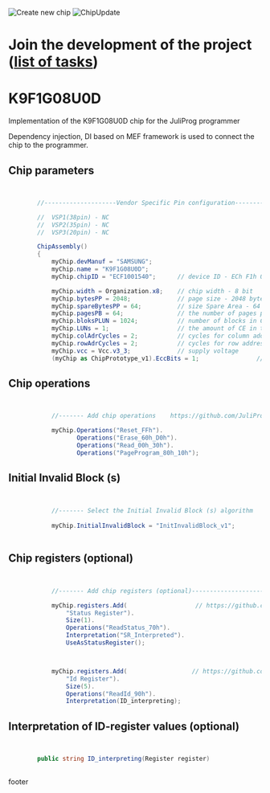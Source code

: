 ![Create new chip](https://github.com/JuliProg/K9F1G08U0D/workflows/Create%20new%20chip/badge.svg?event=repository_dispatch)
![ChipUpdate](https://github.com/JuliProg/K9F1G08U0D/workflows/ChipUpdate/badge.svg)
# Join the development of the project ([list of tasks](https://github.com/users/JuliProg/projects/1))


# K9F1G08U0D
Implementation of the K9F1G08U0D chip for the JuliProg programmer

Dependency injection, DI based on MEF framework is used to connect the chip to the programmer.

<section class = "listing">

# Chip parameters
```c#


        //--------------------Vendor Specific Pin configuration---------------------------

        //  VSP1(38pin) - NC    
        //  VSP2(35pin) - NC
        //  VSP3(20pin) - NC

        ChipAssembly()
        {
            myChip.devManuf = "SAMSUNG";
            myChip.name = "K9F1G08U0D";
            myChip.chipID = "ECF1001540";      // device ID - ECh F1h 00h 15h 40h (k9f1g08u0d_00.pdf page 36)

            myChip.width = Organization.x8;    // chip width - 8 bit
            myChip.bytesPP = 2048;             // page size - 2048 byte (2Kb)
            myChip.spareBytesPP = 64;          // size Spare Area - 64 byte
            myChip.pagesPB = 64;               // the number of pages per block - 64 
            myChip.bloksPLUN = 1024;           // number of blocks in CE - 1024
            myChip.LUNs = 1;                   // the amount of CE in the chip
            myChip.colAdrCycles = 2;           // cycles for column addressing
            myChip.rowAdrCycles = 2;           // cycles for row addressing 
            myChip.vcc = Vcc.v3_3;             // supply voltage
            (myChip as ChipPrototype_v1).EccBits = 1;                // required Ecc bits for each 512 bytes

```
# Chip operations
```c#


            //------- Add chip operations    https://github.com/JuliProg/Wiki#command-set----------------------------------------------------

            myChip.Operations("Reset_FFh").
                   Operations("Erase_60h_D0h").
                   Operations("Read_00h_30h").
                   Operations("PageProgram_80h_10h");

```
# Initial Invalid Block (s)
```c#

            
            //------- Select the Initial Invalid Block (s) algorithm    https://github.com/JuliProg/Wiki/wiki/Initiate-Invalid-Block-----------
                
            myChip.InitialInvalidBlock = "InitInvalidBlock_v1";
                
```
# Chip registers (optional)
```c#


            //------- Add chip registers (optional)----------------------------------------------------

            myChip.registers.Add(                   // https://github.com/JuliProg/Wiki/wiki/StatusRegister
                "Status Register").
                Size(1).
                Operations("ReadStatus_70h").
                Interpretation("SR_Interpreted").
                UseAsStatusRegister();



            myChip.registers.Add(                  // https://github.com/JuliProg/Wiki/wiki/ID-Register
                "Id Register").
                Size(5).
                Operations("ReadId_90h").               
                Interpretation(ID_interpreting);

```
# Interpretation of ID-register values ​​(optional)
```c#


        public string ID_interpreting(Register register)   
        
```
</section>












footer
